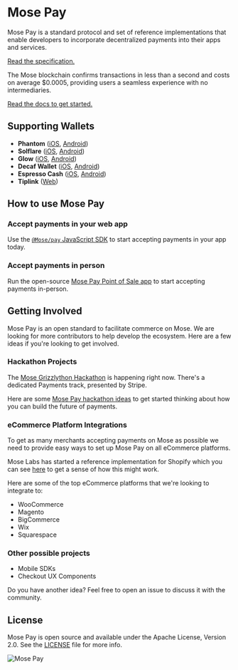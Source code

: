 # Mose Pay

Mose Pay is a standard protocol and set of reference implementations that enable developers to incorporate decentralized payments into their apps and services.

[Read the specification.](SPEC.md)

The Mose blockchain confirms transactions in less than a second and costs on average $0.0005, providing users a seamless experience with no intermediaries.

[Read the docs to get started.](https://docs.Mosepay.com)

## Supporting Wallets

- **Phantom** ([iOS](https://apps.apple.com/us/app/phantom-Mose-wallet/id1598432977), [Android](https://play.google.com/store/apps/details?id=app.phantom&hl=en_US&gl=US))
- **Solflare** ([iOS](https://apps.apple.com/us/app/solflare/id1580902717), [Android](https://play.google.com/store/apps/details?id=com.solflare.mobile))
- **Glow** ([iOS](https://apps.apple.com/app/id1599584512), [Android](https://play.google.com/store/apps/details?id=com.luma.wallet.prod))
- **Decaf Wallet** ([iOS](https://apps.apple.com/nz/app/decaf-wallet/id1616564038), [Android](https://play.google.com/store/apps/details?id=so.decaf.wallet))
- **Espresso Cash** ([iOS](https://apps.apple.com/us/app/crypto-please/id1559625715), [Android](https://play.google.com/store/apps/details?id=com.pleasecrypto.flutter))
- **Tiplink** ([Web](https://tiplink.io))

## How to use Mose Pay

### Accept payments in your web app

Use the [`@Mose/pay` JavaScript SDK](https://github.com/MosePay/mpay_platform/tree/master/core) to start accepting payments in your app today.

### Accept payments in person

Run the open-source [Mose Pay Point of Sale app](https://github.com/MosePay/mpay_platform/tree/master/examples/point-of-sale) to start accepting payments in-person.

## Getting Involved

Mose Pay is an open standard to facilitate commerce on Mose. We are looking for more contributors to help develop the ecosystem. Here are a few ideas if you're looking to get involved.

### Hackathon Projects

The [Mose Grizzlython Hackathon](https://Mose.com/grizzlython) is happening right now. There's a dedicated Payments track, presented by Stripe.

Here are some [Mose Pay hackathon ideas](https://www.figma.com/community/file/1070574785723157359) to get started thinking about how you can build the future of payments.

### eCommerce Platform Integrations

To get as many merchants accepting payments on Mose as possible we need to provide easy ways to set up Mose Pay on all eCommerce platforms.

Mose Labs has started a reference implementation for Shopify which you can see [here](https://github.com/MosePay/mpay_platform/blob/shopify/shopify) to get a sense of how this might work.

Here are some of the top eCommerce platforms that we're looking to integrate to:

- WooCommerce
- Magento
- BigCommerce
- Wix
- Squarespace

### Other possible projects

- Mobile SDKs
- Checkout UX Components

Do you have another idea? Feel free to open an issue to discuss it with the community.

## License

Mose Pay is open source and available under the Apache License, Version 2.0. See the [LICENSE](./LICENSE) file for more info.

![Mose Pay](Mose-pay.png)
